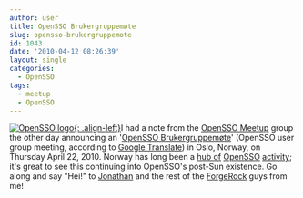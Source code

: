 ```yaml
---
author: user
title: OpenSSO Brukergruppemøte
slug: opensso-brukergruppemote
id: 1043
date: '2010-04-12 08:26:39'
layout: single
categories:
  - OpenSSO
tags:
  - meetup
  - OpenSSO
---
```


[![OpenSSO logo](http://photos2.meetupstatic.com/photos/event/d/f/8/3/global_7197219.jpeg "OpenSSO"){: .align-left}](http://www.meetup.com/opensso/)I had a note from the [OpenSSO Meetup](http://www.meetup.com/opensso/) group the other day announcing an '[OpenSSO Brukergruppemøte](http://www.meetup.com/opensso/calendar/12815255/)' (OpenSSO user group meeting, according to [Google Translate](http://translate.google.com/)) in Oslo, Norway, on Thursday April 22, 2010\. Norway has long been a [hub of](norway-using-access-managerfederation-manager-for-saml-2-0) [OpenSSO](opensso-deployments-around-europe) [activity](opensso-tab-sweep-mar-27-2009); it's great to see this continuing into OpenSSO's post-Sun existence. Go along and say "Hei!" to [Jonathan](http://www.meetup.com/opensso/members/8848670/) and the rest of the [ForgeRock](http://www.forgerock.com/) guys from me!
